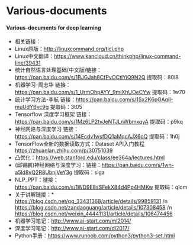 
# Various-documents 
#### Various-documents for deep learning 
- 相关链接：
- Linux原版：http://linuxcommand.org/tlcl.php
- Linux中文翻译：https://www.kancloud.cn/thinkphp/linux-command-line/39431
- 统计自然语言处理基础(中文版)链接：https://pan.baidu.com/s/1BJGJah8CfPvOCtlYiQ9N2Q 提取码：80l8
- 机器学习-周志华 链接：https://pan.baidu.com/s/1_UrmOhpAYY_9miXhUOeCYw  提取码：1w70
- 统计学习方法-李航 链接：https://pan.baidu.com/s/1Sx2K6pGAqiI-muUdYBvc9g 提取码：3t05 
- Tensorflow 深度学习框架 链接：https://pan.baidu.com/s/1Mz6LP2tvJeNTJLnWbmxqyA 提取码：p9kq
- 神经网路与深度学习 链接：https://pan.baidu.com/s/14Ecdv1wsfDQ1aMqcAJX6oQ 提取码：1h0j
- TensorFlow全新的数据读取方式：Dataset API入门教程 https://zhuanlan.zhihu.com/p/30751039
- 凸优化：https://web.stanford.edu/class/ee364a/lectures.html
- (邱锡鹏)神经网络与深度学习：链接：https://pan.baidu.com/s/1wn-a5ld8vQ2R8UbnjVeY3g 提取码：siga 
- NLP_PPT：链接：https://pan.baidu.com/s/1WD9E8sSFekX84d4Pp4HMKw 提取码：qlom
- 关于讲解链接：* https://blog.csdn.net/qq_33431368/article/details/99859131
               /n https://blog.csdn.net/zandaoguang/article/details/107308458
               /n https://blog.csdn.net/weixin_44441131/article/details/106474456
- 机器学习笔记：http://www.ai-start.com/ml2014/   
- 深度学习笔记：http://www.ai-start.com/dl2017/
- Python手册：https://www.runoob.com/python3/python3-set.html     

